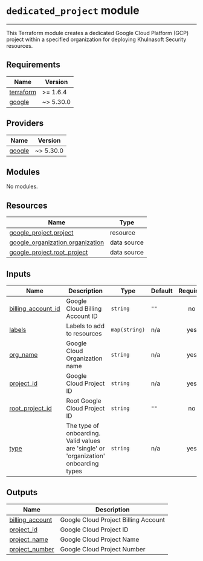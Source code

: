 # `dedicated_project` module

---
This Terraform module creates a dedicated Google Cloud Platform (GCP) project within a specified organization for deploying Khulnasoft Security resources.

<!-- BEGIN_TF_DOCS -->
## Requirements

| Name | Version |
|------|---------|
| <a name="requirement_terraform"></a> [terraform](#requirement\_terraform) | >= 1.6.4 |
| <a name="requirement_google"></a> [google](#requirement\_google) | ~> 5.30.0 |

## Providers

| Name | Version |
|------|---------|
| <a name="provider_google"></a> [google](#provider\_google) | ~> 5.30.0 |

## Modules

No modules.

## Resources

| Name | Type |
|------|------|
| [google_project.project](https://registry.terraform.io/providers/hashicorp/google/latest/docs/resources/project) | resource |
| [google_organization.organization](https://registry.terraform.io/providers/hashicorp/google/latest/docs/data-sources/organization) | data source |
| [google_project.root_project](https://registry.terraform.io/providers/hashicorp/google/latest/docs/data-sources/project) | data source |

## Inputs

| Name | Description | Type | Default | Required |
|------|-------------|------|---------|:--------:|
| <a name="input_billing_account_id"></a> [billing\_account\_id](#input\_billing\_account\_id) | Google Cloud Billing Account ID | `string` | `""` | no |
| <a name="input_labels"></a> [labels](#input\_labels) | Labels to add to resources | `map(string)` | n/a | yes |
| <a name="input_org_name"></a> [org\_name](#input\_org\_name) | Google Cloud Organization name | `string` | n/a | yes |
| <a name="input_project_id"></a> [project\_id](#input\_project\_id) | Google Cloud Project ID | `string` | n/a | yes |
| <a name="input_root_project_id"></a> [root\_project\_id](#input\_root\_project\_id) | Root Google Cloud Project ID | `string` | `""` | no |
| <a name="input_type"></a> [type](#input\_type) | The type of onboarding. Valid values are 'single' or 'organization' onboarding types | `string` | n/a | yes |

## Outputs

| Name | Description |
|------|-------------|
| <a name="output_billing_account"></a> [billing\_account](#output\_billing\_account) | Google Cloud Project Billing Account |
| <a name="output_project_id"></a> [project\_id](#output\_project\_id) | Google Cloud Project ID |
| <a name="output_project_name"></a> [project\_name](#output\_project\_name) | Google Cloud Project Name |
| <a name="output_project_number"></a> [project\_number](#output\_project\_number) | Google Cloud Project Number |
<!-- END_TF_DOCS -->
